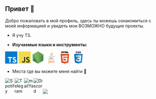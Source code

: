 ## Привет 👋

Добро пожаловать в мой профиль, здесь ты можешь ознакомиться с моей информацией и увидеть мои ВОЗМОЖНО будущие проекты.
- Я учу TS.
+ **Изучаемые языки и инструменты:**

<img height="40" src="https://raw.githubusercontent.com/github/explore/80688e429a7d4ef2fca1e82350fe8e3517d3494d/topics/typescript/typescript.png">    <img height="40" src="https://raw.githubusercontent.com/github/explore/80688e429a7d4ef2fca1e82350fe8e3517d3494d/topics/javascript/javascript.png"> <img height="40" src="https://raw.githubusercontent.com/github/explore/80688e429a7d4ef2fca1e82350fe8e3517d3494d/topics/nodejs/nodejs.png"> <img height="40" src="https://raw.githubusercontent.com/github/explore/80688e429a7d4ef2fca1e82350fe8e3517d3494d/topics/java/java.png">  <img height="40" src="https://raw.githubusercontent.com/github/explore/80688e429a7d4ef2fca1e82350fe8e3517d3494d/topics/html/html.png">     <img height="40" src="https://raw.githubusercontent.com/github/explore/80688e429a7d4ef2fca1e82350fe8e3517d3494d/topics/css/css.png">


+ Места где вы можете меня найти :eyes:


<a href="https://open.spotify.com/user/kj9hnuk9zegqwpcrqd2u05v69">
  <img align="left" alt="Spotify" width="31px" src="https://github.com/always1337/always1337/blob/main/assets/spotify.svg" />
</a>

<a href="https://t.me/always1337">
  <img align="left" alt="Telegram" width="31px" src="https://raw.githubusercontent.com/always1337/always1337/main/assets/telegram.svg" />
</a>

<a href="mailto:thenorthwoodcommercial@gmail.com">
  <img align="left" alt="mailYa" width="31px" src="https://raw.githubusercontent.com/always1337/always1337/main/assets/email.svg" />
</a>

<a href="always#1337">
  <img align="left" alt="Discord" width="31px" src="https://raw.githubusercontent.com/always1337/always1337/main/assets/discord.svg" />
</a>

<br>
<br>


<a href="https://github.com/aIways1337">
  <img align="center" src="https://github-readme-stats.anuraghazra1.vercel.app/api?username=thenorthwood1337&show_icons=true&count_private=true&theme=blueberry&hide_border=true">
</a>
<br>
